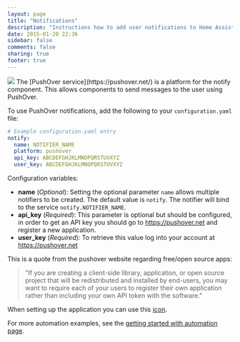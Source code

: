 ```yaml
---
layout: page
title: "Notifications"
description: "Instructions how to add user notifications to Home Assistant."
date: 2015-01-20 22:36
sidebar: false
comments: false
sharing: true
footer: true
---
```


<img src='/images/supported_brands/pushover.png' class='brand pull-right' />
The [PushOver service](https://pushover.net/) is a platform for the notify component. This allows components to send messages to the user using PushOver.

To use PushOver notifications, add the following to your `configuration.yaml` file:

```yaml
# Example configuration.yaml entry
notify:
  name: NOTIFIER_NAME
  platform: pushover
  api_key: ABCDEFGHJKLMNOPQRSTUVXYZ
  user_key: ABCDEFGHJKLMNOPQRSTUVXYZ
```

Configuration variables:

- **name** (*Optional*): Setting the optional parameter `name` allows multiple notifiers to be created. The default value is `notify`. The notifier will bind to the service `notify.NOTIFIER_NAME`.
- **api_key** (*Required*): This parameter is optional but should be configured, in order to get an API key you should go to https://pushover.net and register a new application.
- **user_key** (*Required*): To retrieve this value log into your account at https://pushover.net

This is a quote from the pushover website regarding free/open source apps:
> "If you are creating a client-side library, application, or open source project that will be redistributed and installed by end-users, you may want to require each of your users to register their own application rather than including your own API token with the software."

When setting up the application you can use this [icon](https://home-assistant.io/images/favicon-192x192.png).

For more automation examples, see the [getting started with automation page]({{site_root}}/components/automation.html).

